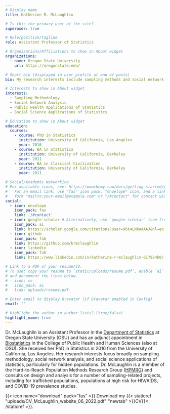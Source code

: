 ```yaml
---
# Display name
title: Katherine R. McLaughlin

# Is this the primary user of the site?
superuser: true

# Role/position/tagline
role: Assistant Professor of Statistics

# Organizations/Affiliations to show in About widget
organizations:
  - name: Oregon State University
    url: https://oregonstate.edu/

# Short bio (displayed in user profile at end of posts)
bio: My research interests include sampling methods and social network analysis.

# Interests to show in About widget
interests:
  - Sampling Methodology
  - Social Network Analysis
  - Public Health Applications of Statistics
  - Social Science Applications of Statistics

# Education to show in About widget
education:
  courses:
    - course: PhD in Statistics
      institution: University of California, Los Angeles
      year: 2016
    - course: BA in Statistics
      institution: University of California, Berkeley
      year: 2011
    - course: BA in Classical Civilization
      institution: University of California, Berkeley
      year: 2011

# Social/Academic Networking
# For available icons, see: https://wowchemy.com/docs/getting-started/page-builder/#icons
#   For an email link, use "fas" icon pack, "envelope" icon, and a link in the
#   form "mailto:your-email@example.com" or "/#contact" for contact widget.
social:
  - icon: envelope
    icon_pack: fas
    link: '/#contact'
  - icon: google-scholar # Alternatively, use `google-scholar` icon from `ai` icon pack
    icon_pack: ai
    link: https://scholar.google.com/citations?user=96t4LNkAAAAJ&hl=en
  - icon: github
    icon_pack: fab
    link: https://github.com/krmclaughlin
  - icon: linkedin
    icon_pack: fab
    link: https://www.linkedin.com/in/katherine-r-mclaughlin-617824b0/

# Link to a PDF of your resume/CV.
# To use: copy your resume to `static/uploads/resume.pdf`, enable `ai` icons in `params.toml`,
# and uncomment the lines below.
# - icon: cv
#   icon_pack: ai
#   link: uploads/resume.pdf

# Enter email to display Gravatar (if Gravatar enabled in Config)
email: ''

# Highlight the author in author lists? (true/false)
highlight_name: true
---
```


Dr. McLaughlin is an Assistant Professor in the [Department of Statistics](https://stat.oregonstate.edu/) at Oregon State University (OSU) and has an adjunct appointment in [Biostatistics](https://health.oregonstate.edu/biostatistics/faculty) in the College of Public Health and Human Sciences (also at OSU). She received her PhD in Statistics in 2016 from the University of California, Los Angeles. Her research interests focus broadly on sampling methodology, social network analysis, and social science applications of statistics, particularly for hidden populations. Dr. McLaughlin is a member of the Hard-to-Reach Population Methods Research Group ([HPMRG](http://wiki.stat.ucla.edu/hpmrg/index.php/Hard-to-Reach_Population_Methods_Research_Group)) and consults on design and analysis for a number of sampling-related projects, including for trafficked populations, populations at high risk for HIV/AIDS, and COVID-19 prevalence studies.

{{< icon name="download" pack="fas" >}} Download my {{< staticref "uploads/CV_McLaughlin_website_06_2022.pdf" "newtab" >}}CV{{< /staticref >}}.
